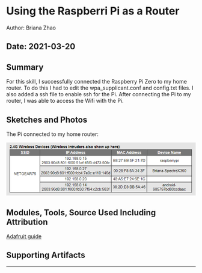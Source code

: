 #  Using the Raspberri Pi as a Router

Author: Briana Zhao

Date: 2021-03-20
-----

## Summary

For this skill, I successfully connected the Raspberry Pi Zero to my home router. To do this I had to edit the wpa_supplicant.conf and config.txt files. I also added a ssh file to enable ssh for the Pi. After connecting the Pi to my router, I was able to access the Wifi with the Pi.

## Sketches and Photos

The Pi connected to my home router:

<img src = "/skills/cluster-3/19/images/router.png">


## Modules, Tools, Source Used Including Attribution

[Adafruit guide](https://learn.adafruit.com/raspberry-pi-zero-creation)


## Supporting Artifacts


-----
